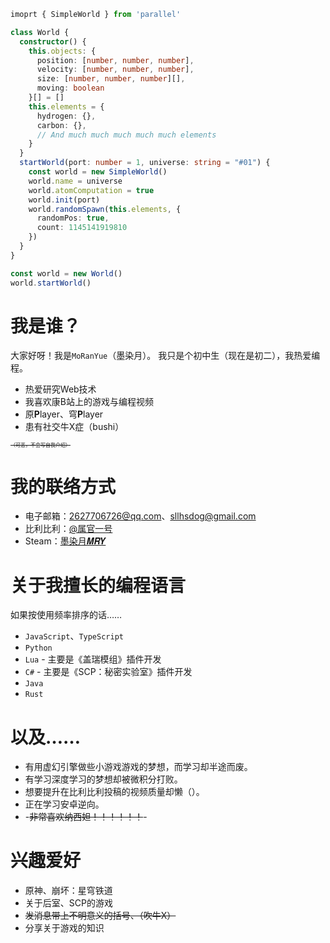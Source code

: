 ﻿```ts
imoprt { SimpleWorld } from 'parallel'

class World {
  constructor() {
    this.objects: {
      position: [number, number, number],
      velocity: [number, number, number],
      size: [number, number, number][],
      moving: boolean
    }[] = []
    this.elements = {
      hydrogen: {},
      carbon: {},
      // And much much much much much elements
    }
  }
  startWorld(port: number = 1, universe: string = "#01") {
    const world = new SimpleWorld()
    world.name = universe
    world.atomComputation = true
    world.init(port)
    world.randomSpawn(this.elements, {
      randomPos: true,
      count: 1145141919810
    })
  }
}

const world = new World()
world.startWorld()
```

# 我是谁？

大家好呀！我是`MoRanYue`（墨染月）。
我只是个初中生（现在是初二），我热爱编程。

* 热爱研究Web技术
* 我喜欢康B站上的游戏与编程视频
* 原**P**layer、穹**P**layer
* 患有社交牛X症（bushi）

<span style="font-size:0.5rem;text-decoration:line-through;">（可恶，不会写自我介绍）</span>

# 我的联络方式

* 电子邮箱：[2627706726@qq.com](mailto:2627706726@qq.com)、[sllhsdog@gmail.com](mailto:sllhsdog@gmail.com)
* 比利比利：[@属官一号](https://space.bilibili.com/50500335)
* Steam：[墨染月𝑴𝑹𝒀](https://steamcommunity.com/id/MoRanYue/)

# 关于我擅长的编程语言

如果按使用频率排序的话……

* `JavaScript`、`TypeScript`
* `Python`
* `Lua` - 主要是《盖瑞模组》插件开发
* `C#` - 主要是《SCP：秘密实验室》插件开发
* `Java`
* `Rust`

# 以及……

* 有用虚幻引擎做些小游戏游戏的梦想，而学习却半途而废。
* 有学习深度学习的梦想却被微积分打败。
* 想要提升在比利比利投稿的视频质量却懒（）。
* 正在学习安卓逆向。
* -<span style="text-decoration:line-through;" title="不行，这个划掉！">非常喜欢纳西妲！！！！！！</span>-

# 兴趣爱好

* 原神、崩坏：星穹铁道
* 关于后室、SCP的游戏
* <span style="text-decoration:line-through">发消息带上不明意义的括号、（吹牛X）</span>
* 分享关于游戏的知识
